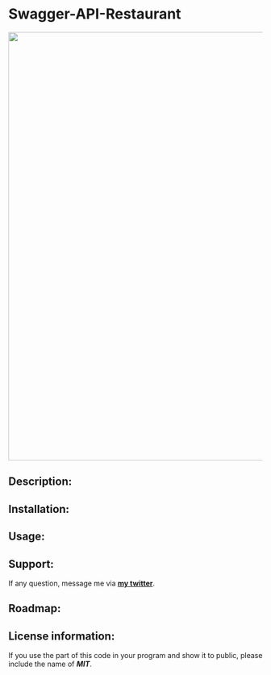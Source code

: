 # Swagger-API-Restaurant
<div>
<img src="swagger-restaurant-api.gif" width='850' />
</div>

## Description:
  
## Installation:
 

  
## Usage:

  
## Support:
  If any question, message me via **[my twitter](https://twitter.com/Kojiro38895598)**.
  
## Roadmap:
  
## License information: 
If you use the part of this code in your program and show it to public, please include the name of ***MIT***.
